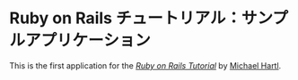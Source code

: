 # Ruby on Rails チュートリアル：サンプルアプリケーション

This is the first application for the [*Ruby on Rails Tutorial*](http://railstutorial.jp/) by [Michael Hartl](http://michaelhartl.com/).

